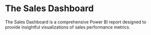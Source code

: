 # The Sales Dashboard
 The Sales Dashboard is a comprehensive Power BI report designed to provide insightful visualizations of sales performance metrics. 
